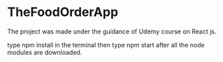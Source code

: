 # TheFoodOrderApp

The project was made under the guidance of Udemy course on React js.

type npm install in the terminal
then type npm start after all the node modules are downloaded.

